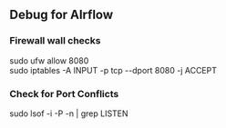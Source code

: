 ## Debug for AIrflow
### Firewall wall checks
  sudo ufw allow 8080   
  sudo iptables -A INPUT -p tcp --dport 8080 -j ACCEPT 
### Check for Port Conflicts 
  sudo lsof -i -P -n | grep LISTEN 
